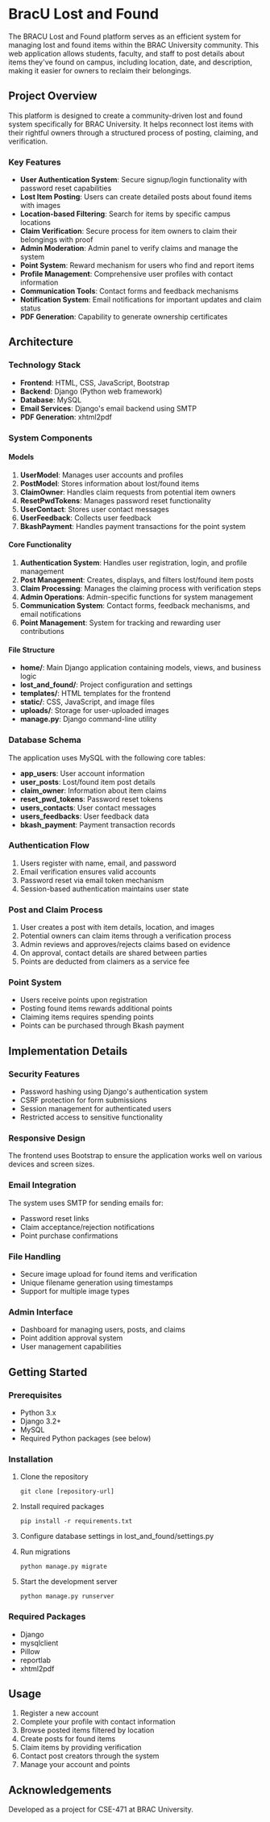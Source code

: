 # BracU Lost and Found

The BRACU Lost and Found platform serves as an efficient system for managing lost and found items within the BRAC University community. This web application allows students, faculty, and staff to post details about items they've found on campus, including location, date, and description, making it easier for owners to reclaim their belongings.

## Project Overview

This platform is designed to create a community-driven lost and found system specifically for BRAC University. It helps reconnect lost items with their rightful owners through a structured process of posting, claiming, and verification.

### Key Features

- **User Authentication System**: Secure signup/login functionality with password reset capabilities
- **Lost Item Posting**: Users can create detailed posts about found items with images
- **Location-based Filtering**: Search for items by specific campus locations
- **Claim Verification**: Secure process for item owners to claim their belongings with proof
- **Admin Moderation**: Admin panel to verify claims and manage the system
- **Point System**: Reward mechanism for users who find and report items
- **Profile Management**: Comprehensive user profiles with contact information
- **Communication Tools**: Contact forms and feedback mechanisms
- **Notification System**: Email notifications for important updates and claim status
- **PDF Generation**: Capability to generate ownership certificates

## Architecture

### Technology Stack

- **Frontend**: HTML, CSS, JavaScript, Bootstrap
- **Backend**: Django (Python web framework)
- **Database**: MySQL
- **Email Services**: Django's email backend using SMTP
- **PDF Generation**: xhtml2pdf

### System Components

#### Models
1. **UserModel**: Manages user accounts and profiles
2. **PostModel**: Stores information about lost/found items
3. **ClaimOwner**: Handles claim requests from potential item owners
4. **ResetPwdTokens**: Manages password reset functionality
5. **UserContact**: Stores user contact messages
6. **UserFeedback**: Collects user feedback
7. **BkashPayment**: Handles payment transactions for the point system

#### Core Functionality
1. **Authentication System**: Handles user registration, login, and profile management
2. **Post Management**: Creates, displays, and filters lost/found item posts
3. **Claim Processing**: Manages the claiming process with verification steps
4. **Admin Operations**: Admin-specific functions for system management
5. **Communication System**: Contact forms, feedback mechanisms, and email notifications
6. **Point Management**: System for tracking and rewarding user contributions

#### File Structure
- **home/**: Main Django application containing models, views, and business logic
- **lost_and_found/**: Project configuration and settings
- **templates/**: HTML templates for the frontend
- **static/**: CSS, JavaScript, and image files
- **uploads/**: Storage for user-uploaded images
- **manage.py**: Django command-line utility

### Database Schema

The application uses MySQL with the following core tables:
- **app_users**: User account information
- **user_posts**: Lost/found item post details
- **claim_owner**: Information about item claims
- **reset_pwd_tokens**: Password reset tokens
- **users_contacts**: User contact messages
- **users_feedbacks**: User feedback data
- **bkash_payment**: Payment transaction records

### Authentication Flow

1. Users register with name, email, and password
2. Email verification ensures valid accounts
3. Password reset via email token mechanism
4. Session-based authentication maintains user state

### Post and Claim Process

1. User creates a post with item details, location, and images
2. Potential owners can claim items through a verification process
3. Admin reviews and approves/rejects claims based on evidence
4. On approval, contact details are shared between parties
5. Points are deducted from claimers as a service fee

### Point System

- Users receive points upon registration
- Posting found items rewards additional points
- Claiming items requires spending points
- Points can be purchased through Bkash payment

## Implementation Details

### Security Features

- Password hashing using Django's authentication system
- CSRF protection for form submissions
- Session management for authenticated users
- Restricted access to sensitive functionality

### Responsive Design

The frontend uses Bootstrap to ensure the application works well on various devices and screen sizes.

### Email Integration

The system uses SMTP for sending emails for:
- Password reset links
- Claim acceptance/rejection notifications
- Point purchase confirmations

### File Handling

- Secure image upload for found items and verification
- Unique filename generation using timestamps
- Support for multiple image types

### Admin Interface

- Dashboard for managing users, posts, and claims
- Point addition approval system
- User management capabilities

## Getting Started

### Prerequisites

- Python 3.x
- Django 3.2+
- MySQL
- Required Python packages (see below)

### Installation

1. Clone the repository
   ```
   git clone [repository-url]
   ```

2. Install required packages
   ```
   pip install -r requirements.txt
   ```

3. Configure database settings in lost_and_found/settings.py

4. Run migrations
   ```
   python manage.py migrate
   ```

5. Start the development server
   ```
   python manage.py runserver
   ```

### Required Packages

- Django
- mysqlclient
- Pillow
- reportlab
- xhtml2pdf

## Usage

1. Register a new account
2. Complete your profile with contact information
3. Browse posted items filtered by location
4. Create posts for found items
5. Claim items by providing verification
6. Contact post creators through the system
7. Manage your account and points

## Acknowledgements

Developed as a project for CSE-471 at BRAC University.
